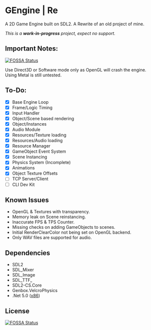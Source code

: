 # GEngine | Re
A 2D Game Engine built on SDL2.
A Rewrite of an old project of mine.

*This is a __work-in-progress__ project, expect no support.*

## Important Notes:
[![FOSSA Status](https://app.fossa.com/api/projects/git%2Bgithub.com%2FXapier14%2FGEngine-R.svg?type=shield)](https://app.fossa.com/projects/git%2Bgithub.com%2FXapier14%2FGEngine-R?ref=badge_shield)

Use Direct3D or Software mode only as OpenGL will crash the engine.
Using Metal is still untested.

## To-Do:
- [x] Base Engine Loop
- [x] Frame/Logic Timing
- [x] Input Handler
- [x] Object/Scene based rendering
- [x] Object/Instances
- [x] Audio Module
- [x] Resources/Texture loading
- [x] Resources/Audio loading
- [x] Resource Manager
- [x] GameObject Event System
- [x] Scene Instancing
- [x] Physics System (Incomplete)
- [x] Animations
- [x] Object Texture Offsets
- [ ] TCP Server/Client
- [ ] CLI Dev Kit

## Known Issues
- OpenGL & Textures with transparency.
- Memory leak on Scene reinstancing.
- Inaccurate FPS & TPS Counter.
- Missing checks on adding GameObjects to scenes.
- Initial RenderClearColor not being set on OpenGL backend.
- Only WAV files are supported for audio.

## Dependencies
* SDL2
* SDL_Mixer
* SDL_Image
* SDL_TTF_
* SDL2-CS.Core
* Genbox.VelcroPhysics
* .Net 5.0 ([x86](https://dotnet.microsoft.com/download/dotnet/thank-you/runtime-5.0.6-windows-x86-installer))

## License
[![FOSSA Status](https://app.fossa.com/api/projects/git%2Bgithub.com%2FXapier14%2FGEngine-R.svg?type=large)](https://app.fossa.com/projects/git%2Bgithub.com%2FXapier14%2FGEngine-R?ref=badge_large)
